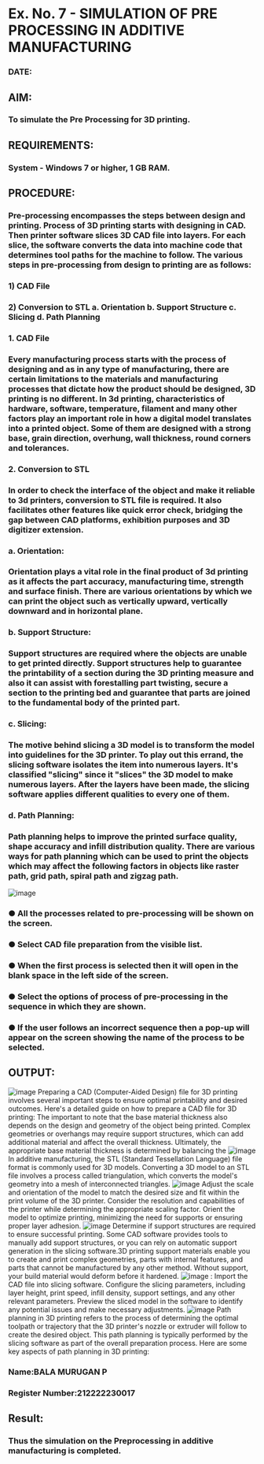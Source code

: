 # Ex. No. 7 - SIMULATION OF PRE PROCESSING IN ADDITIVE MANUFACTURING
### DATE: 
## AIM:
### To simulate the Pre Processing for 3D printing.

## REQUIREMENTS:
### System - Windows 7 or higher, 1 GB RAM.

## PROCEDURE:
### Pre-processing encompasses the steps between design and printing. Process of 3D printing starts with designing in CAD. Then printer software slices 3D CAD file into layers. For each slice, the software converts the data into machine code that determines tool paths for the machine to follow. The various steps in pre-processing from design to printing are as follows:

### 1)	CAD File
### 2)	Conversion to STL a. Orientation b. Support Structure c. Slicing d. Path Planning

### 1. CAD File
### Every manufacturing process starts with the process of designing and as in any type of manufacturing, there are certain limitations to the materials and manufacturing processes that dictate how the product should be designed, 3D printing is no different. In 3d printing, characteristics of hardware, software, temperature, filament and many other factors play an important role in how a digital model translates into a printed object. Some of them are designed with a strong base, grain direction, overhung, wall thickness, round corners and tolerances.

### 2. Conversion to STL
### In order to check the interface of the object and make it reliable to 3d printers, conversion to STL file is required. It also facilitates other features like quick error check, bridging the gap between CAD platforms, exhibition purposes and 3D digitizer extension.

### a. Orientation:
### Orientation plays a vital role in the final product of 3d printing as it affects the part accuracy, manufacturing time, strength and surface finish. There are various orientations by which we can print the object such as vertically upward, vertically downward and in horizontal plane.

### b. Support Structure:
### Support structures are required where the objects are unable to get printed directly. Support structures help to guarantee the printability of a section during the 3D printing measure and also it can assist with forestalling part twisting, secure a section to the printing bed and guarantee that parts are joined to the fundamental body of the printed part.

### c. Slicing:
### The motive behind slicing a 3D model is to transform the model into guidelines for the 3D printer. To play out this errand, the slicing software isolates the item into numerous layers. It's classified "slicing" since it "slices" the 3D model to make numerous layers. After the layers have been made, the slicing software applies different qualities to every one of them.

### d. Path Planning:
### Path planning helps to improve the printed surface quality, shape accuracy and infill distribution quality. There are various ways for path planning which can be used to print the objects which may affect the following factors in objects like raster path, grid path, spiral path and zigzag path.

![image](https://github.com/Sellakumar1987/Ex.-No.-7---SIMULATION-OF-PRE--PROCESSING-IN-ADDITIVE-MANUFACTURING/assets/113594316/baef8515-67d7-4c96-accc-4ee88035c9e7)

### ●	All the processes related to pre-processing will be shown on the screen.
### ●	Select CAD file preparation from the visible list.
### ●	When the first process is selected then it will open in the blank space in the left side of the screen.
### ●	Select the options of process of pre-processing in the sequence in which they are shown.
### ●	If the user follows an incorrect sequence then a pop-up will appear on the screen showing the name of the process to be selected.

## OUTPUT:
![image](https://github.com/Bala1511/Ex.-No.-7---SIMULATION-OF-PRE--PROCESSING-IN-ADDITIVE-MANUFACTURING/assets/118680410/579d93f7-a463-4b86-b9fa-c03d09acf678)
Preparing a CAD (Computer-Aided Design) file for 3D printing involves several important steps to ensure optimal printability and desired outcomes. Here's a detailed guide on how to prepare a CAD file for 3D printing: The important to note that the base material thickness also depends on the design and geometry of the object being printed. Complex geometries or overhangs may require support structures, which can add additional material and affect the overall thickness. Ultimately, the appropriate base material thickness is determined by balancing the
![image](https://github.com/Bala1511/Ex.-No.-7---SIMULATION-OF-PRE--PROCESSING-IN-ADDITIVE-MANUFACTURING/assets/118680410/57b656f8-b77c-4615-b0f2-dbcc7407ffe4)
In additive manufacturing, the STL (Standard Tessellation Language) file format is commonly used for 3D models. Converting a 3D model to an STL file involves a process called triangulation, which converts the model's geometry into a mesh of interconnected triangles.
![image](https://github.com/Bala1511/Ex.-No.-7---SIMULATION-OF-PRE--PROCESSING-IN-ADDITIVE-MANUFACTURING/assets/118680410/2882c8d9-ed70-42bd-b8d6-dc8cc20032ee)
Adjust the scale and orientation of the model to match the desired size and fit within the print volume of the 3D printer. Consider the resolution and capabilities of the printer while determining the appropriate scaling factor. Orient the model to optimize printing, minimizing the need for supports or ensuring proper layer adhesion.
![image](https://github.com/Bala1511/Ex.-No.-7---SIMULATION-OF-PRE--PROCESSING-IN-ADDITIVE-MANUFACTURING/assets/118680410/791b183f-1032-40a5-844d-53ce68225857)
Determine if support structures are required to ensure successful printing. Some CAD software provides tools to manually add support structures, or you can rely on automatic support generation in the slicing software.3D printing support materials enable you to create and print complex geometries, parts with internal features, and parts that cannot be manufactured by any other method. Without support, your build material would deform before it hardened.
![image](https://github.com/Bala1511/Ex.-No.-7---SIMULATION-OF-PRE--PROCESSING-IN-ADDITIVE-MANUFACTURING/assets/118680410/580fb7de-2d66-451a-9079-3b68bbe2b82a)
: Import the CAD file into slicing software. Configure the slicing parameters, including layer height, print speed, infill density, support settings, and any other relevant parameters. Preview the sliced model in the software to identify any potential issues and make necessary adjustments.
![image](https://github.com/Bala1511/Ex.-No.-7---SIMULATION-OF-PRE--PROCESSING-IN-ADDITIVE-MANUFACTURING/assets/118680410/5638f522-555b-49ae-b315-644ae70c678d)
Path planning in 3D printing refers to the process of determining the optimal toolpath or trajectory that the 3D printer's nozzle or extruder will follow to create the desired object. This path planning is typically performed by the slicing software as part of the overall preparation process. Here are some key aspects of path planning in 3D printing:


### Name:BALA MURUGAN P
### Register Number:212222230017

## Result: 
### Thus the simulation on the Preprocessing in additive manufacturing is completed.
